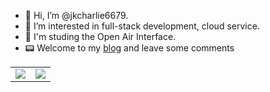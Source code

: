- 👋 Hi, I’m @jkcharlie6679.
- 👀 I’m interested in full-stack development, cloud service.
- 📖 I'm studing the Open Air Interface.
- 📟 Welcome to my [blog](https://jkcharlie6679.github.io) and leave some comments

<table align="center">
<tr>
  <td>
    <img src="https://github-readme-stats.vercel.app/api?username=jkcharlie6679&show_icons=true&theme=dark&count_private=true" />
  </td>
  <td>
    <img src="https://github-readme-stats.vercel.app/api/top-langs/?username=jkcharlie6679&layout=compact&theme=dark" />
  </td>
</tr>

<!---
[GitHub stats](https://github.com/anuraghazra/github-readme-stats)
--->
